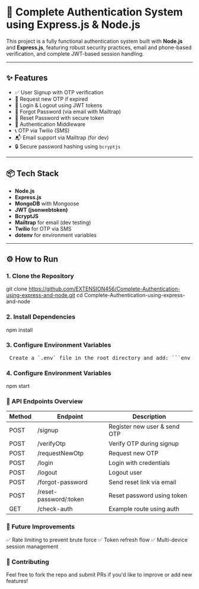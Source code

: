 # 🔐 Complete Authentication System using Express.js & Node.js

This project is a fully functional authentication system built with **Node.js** and **Express.js**, featuring robust security practices, email and phone-based verification, and complete JWT-based session handling.

---

## ✨ Features

- ✅ User Signup with OTP verification
- 🔁 Request new OTP if expired
- 🔐 Login & Logout using JWT tokens
- 📧 Forgot Password (via email with Mailtrap)
- 🔄 Reset Password with secure token
- 🧪 Authentication Middleware
- 📞 OTP via Twilio (SMS)
- 📬 Email support via Mailtrap (for dev)
- 🔒 Secure password hashing using `bcryptjs`

---

## 📦 Tech Stack

- **Node.js**
- **Express.js**
- **MongoDB** with Mongoose
- **JWT (jsonwebtoken)**
- **BcryptJS**
- **Mailtrap** for email (dev testing)
- **Twilio** for OTP via SMS
- **dotenv** for environment variables

---

## ⚙️ How to Run

### 1. Clone the Repository

git clone https://github.com/EXTENSION456/Complete-Authentication-using-express-and-node.git
cd Complete-Authentication-using-express-and-node

### 2. Install Dependencies

npm install

### 3. Configure Environment Variables

<pre> Create a `.env` file in the root directory and add: ```env PORT=3000 MONGO_URI=mongodb://localhost:27017/auth TWILIO_SID=your_twilio_sid TWILIO_AUTH_TOKEN=your_twilio_auth_token TWILIO_PHONE=your_twilio_phone_number JWT_SECRET=your_jwt_secret NODE_ENV=development MAILTRAP_TOKEN=your_mailtrap_token CLIENT_URL=http://localhost:5173 ``` Make sure to never commit your `.env` file. It is included in `.gitignore`. </pre>

### 4. Configure Environment Variables
npm start

### 🧪 API Endpoints Overview

| Method | Endpoint                 | Description                       |
|--------|--------------------------|-----------------------------------|
| POST   | /signup                  | Register new user & send OTP      |
| POST   | /verifyOtp               | Verify OTP during signup          |
| POST   | /requestNewOtp          | Request new OTP                   |
| POST   | /login                   | Login with credentials            |
| POST   | /logout                  | Logout user                       |
| POST   | /forgot-password         | Send reset link via email         |
| POST   | /reset-password/:token   | Reset password using token        |
| GET    | /check-auth              | Example route using auth          |

### 🧠 Future Improvements
✅ Rate limiting to prevent brute force
✅ Token refresh flow
✅ Multi-device session management

### 🤝 Contributing
Feel free to fork the repo and submit PRs if you'd like to improve or add new features!




